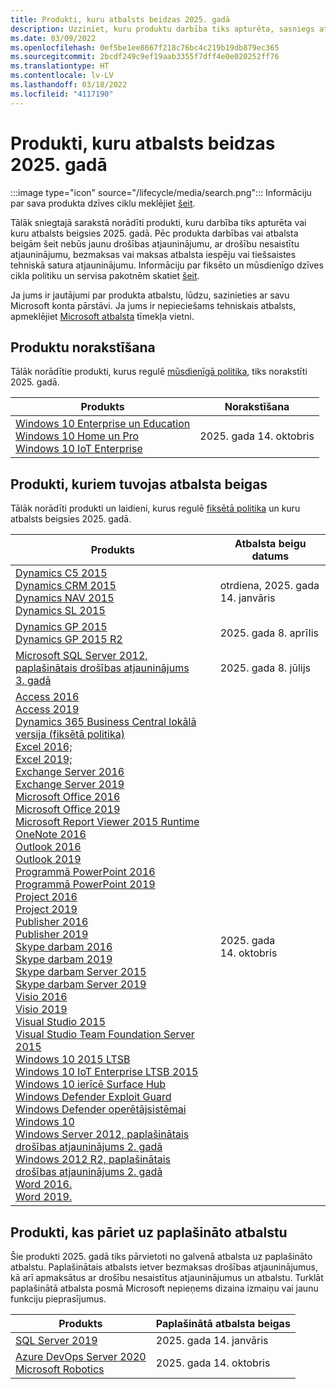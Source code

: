```yaml
---
title: Produkti, kuru atbalsts beidzas 2025. gadā
description: Uzziniet, kuru produktu darbība tiks apturēta, sasniegs atbalsta beigas vai pāries no galvenā atbalsta uz paplašināto atbalstu 2025. gadā.
ms.date: 03/09/2022
ms.openlocfilehash: 0ef5be1ee8667f218c76bc4c219b19db879ec365
ms.sourcegitcommit: 2bcdf249c9ef19aab3355f7dff4e0e020252ff76
ms.translationtype: HT
ms.contentlocale: lv-LV
ms.lasthandoff: 03/18/2022
ms.locfileid: "4117190"
---
```

# <a name="products-ending-support-in-2025"></a>Produkti, kuru atbalsts beidzas 2025. gadā

:::image type="icon" source="/lifecycle/media/search.png":::
Informāciju par sava produkta dzīves ciklu meklējiet [šeit](/lifecycle/products/).

Tālāk sniegtajā sarakstā norādīti produkti, kuru darbība tiks apturēta vai kuru atbalsts beigsies 2025. gadā. Pēc produkta darbības vai atbalsta beigām šeit nebūs jaunu drošības atjauninājumu, ar drošību nesaistītu atjauninājumu, bezmaksas vai maksas atbalsta iespēju vai tiešsaistes tehniskā satura atjauninājumu. Informāciju par fiksēto un mūsdienīgo dzīves cikla politiku un servisa pakotnēm skatiet [šeit](/lifecycle/overview/product-end-of-support-overview).

Ja jums ir jautājumi par produkta atbalstu, lūdzu, sazinieties ar savu Microsoft konta pārstāvi. Ja jums ir nepieciešams tehniskais atbalsts, apmeklējiet [Microsoft atbalsta](https://support.microsoft.com/contactus/?ws=support) tīmekļa vietni.

## <a name="product-retirements"></a>Produktu norakstīšana

Tālāk norādītie produkti, kurus regulē [mūsdienīgā politika](/lifecycle/policies/modern), tiks norakstīti 2025. gadā.

| Produkts | Norakstīšana |
| --- | --- |
| [Windows 10 Enterprise un Education](/lifecycle/products/windows-10-enterprise-and-education?branch=live)<br>[Windows 10 Home un Pro](/lifecycle/products/windows-10-home-and-pro?branch=live)<br>[Windows 10 IoT Enterprise](/lifecycle/products/windows-10-iot-enterprise?branch=live)<br> | 2025. gada 14. oktobris |




## <a name="products-reaching-end-of-support"></a>Produkti, kuriem tuvojas atbalsta beigas

Tālāk norādīti produkti un laidieni, kurus regulē [fiksētā politika](/lifecycle/policies/fixed) un kuru atbalsts beigsies 2025. gadā.

| Produkts | Atbalsta beigu datums |
| --- | --- |
| [Dynamics C5 2015](/lifecycle/products/dynamics-c5-2015?branch=live)<br>[Dynamics CRM 2015](/lifecycle/products/dynamics-crm-2015?branch=live)<br>[Dynamics NAV 2015](/lifecycle/products/dynamics-nav-2015?branch=live)<br>[Dynamics SL 2015](/lifecycle/products/dynamics-sl-2015?branch=live)<br> | otrdiena, 2025. gada 14. janvāris |
| [Dynamics GP 2015](/lifecycle/products/dynamics-gp-2015?branch=live)<br>[Dynamics GP 2015 R2](/lifecycle/products/dynamics-gp-2015-r2?branch=live)<br> | 2025. gada 8. aprīlis |
| [Microsoft SQL Server 2012, paplašinātais drošības atjauninājums 3. gadā](/lifecycle/products/microsoft-sql-server-2012?branch=live)<br> | 2025. gada 8. jūlijs |
| [Access 2016](/lifecycle/products/access-2016?branch=live)<br>[Access 2019](/lifecycle/products/access-2019?branch=live)<br>[Dynamics 365 Business Central lokālā versija (fiksētā politika)](/lifecycle/products/dynamics-365-business-central-onpremises-fixed-policy?branch=live)<br>[Excel 2016;](/lifecycle/products/excel-2016?branch=live)<br>[Excel 2019;](/lifecycle/products/excel-2019?branch=live)<br>[Exchange Server 2016](/lifecycle/products/exchange-server-2016?branch=live)<br>[Exchange Server 2019](/lifecycle/products/exchange-server-2019?branch=live)<br>[Microsoft Office 2016](/lifecycle/products/microsoft-office-2016?branch=live)<br>[Microsoft Office 2019](/lifecycle/products/microsoft-office-2019?branch=live)<br>[Microsoft Report Viewer 2015 Runtime](/lifecycle/products/microsoft-report-viewer-2015-runtime?branch=live)<br>[OneNote 2016](/lifecycle/products/onenote-2016?branch=live)<br>[Outlook 2016](/lifecycle/products/outlook-2016?branch=live)<br>[Outlook 2019](/lifecycle/products/outlook-2019?branch=live)<br>[Programmā PowerPoint 2016](/lifecycle/products/powerpoint-2016?branch=live)<br>[Programmā PowerPoint 2019](/lifecycle/products/powerpoint-2019?branch=live)<br>[Project 2016](/lifecycle/products/project-2016?branch=live)<br>[Project 2019](/lifecycle/products/project-2019?branch=live)<br>[Publisher 2016](/lifecycle/products/publisher-2016?branch=live)<br>[Publisher 2019](/lifecycle/products/publisher-2019?branch=live)<br>[Skype darbam 2016](/lifecycle/products/skype-for-business-2016?branch=live)<br>[Skype darbam 2019](/lifecycle/products/skype-for-business-2019?branch=live)<br>[Skype darbam Server 2015](/lifecycle/products/skype-for-business-server-2015?branch=live)<br>[Skype darbam Server 2019](/lifecycle/products/skype-for-business-server-2019?branch=live)<br>[Visio 2016](/lifecycle/products/visio-2016?branch=live)<br>[Visio 2019](/lifecycle/products/visio-2019?branch=live)<br>[Visual Studio 2015](/lifecycle/products/visual-studio-2015?branch=live)<br>[Visual Studio Team Foundation Server 2015](/lifecycle/products/visual-studio-team-foundation-server-2015?branch=live)<br>[Windows 10 2015 LTSB](/lifecycle/products/windows-10-2015-ltsb?branch=live)<br>[Windows 10 IoT Enterprise LTSB 2015](/lifecycle/products/windows-10-iot-enterprise-ltsb-2015?branch=live)<br>[Windows 10 ierīcē Surface Hub](/lifecycle/products/windows-10-on-surface-hub?branch=live)<br>[Windows Defender Exploit Guard](/lifecycle/products/windows-defender-exploit-guard?branch=live)<br>[Windows Defender operētājsistēmai Windows 10](/lifecycle/products/windows-defender-for-windows-10?branch=live)<br>[Windows Server 2012, paplašinātais drošības atjauninājums 2. gadā](/lifecycle/products/windows-server-2012?branch=live)<br>[Windows 2012 R2, paplašinātais drošības atjauninājums 2. gadā](/lifecycle/products/windows-server-2012-r2?branch=live)<br>[Word 2016.](/lifecycle/products/word-2016?branch=live)<br>[Word 2019.](/lifecycle/products/word-2019?branch=live)<br> | 2025. gada 14. oktobris |


## <a name="products-moving-to-extended-support"></a>Produkti, kas pāriet uz paplašināto atbalstu

Šie produkti 2025. gadā tiks pārvietoti no galvenā atbalsta uz paplašināto atbalstu. Paplašinātais atbalsts ietver bezmaksas drošības atjauninājumus, kā arī apmaksātus ar drošību nesaistītus atjauninājumus un atbalstu. Turklāt paplašinātā atbalsta posmā Microsoft nepieņems dizaina izmaiņu vai jaunu funkciju pieprasījumus.

| Produkts | Paplašinātā atbalsta beigas |
| --- | --- |
| [SQL Server 2019](/lifecycle/products/sql-server-2019?branch=live)<br> | 2025. gada 14. janvāris |
| [Azure DevOps Server 2020](/lifecycle/products/azure-devops-server-2020?branch=live)<br>[Microsoft Robotics](/lifecycle/products/microsoft-robotics?branch=live)<br> | 2025. gada 14. oktobris |
